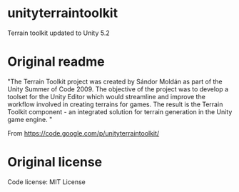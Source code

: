 # unityterraintoolkit

Terrain toolkit updated to Unity 5.2

# Original readme
"The Terrain Toolkit project was created by Sándor Moldán as part of the Unity Summer of Code 2009.
The objective of the project was to develop a toolset for the Unity Editor which would streamline and improve the workflow involved in creating terrains for games.
The result is the Terrain Toolkit component - an integrated solution for terrain generation in the Unity game engine. "

From https://code.google.com/p/unityterraintoolkit/

# Original license

Code license: MIT License 
